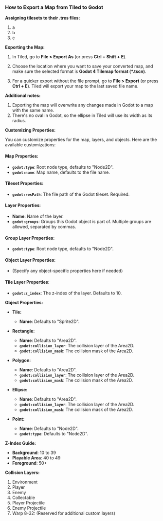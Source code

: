 ### How to Export a Map from Tiled to Godot

**Assigning tilesets to their .tres files:**
1. a
2. b
3. c

**Exporting the Map:**

1. In Tiled, go to **File > Export As** (or press **Ctrl + Shift + E**).
2. Choose the location where you want to save your converted map, and make sure the selected format is **Godot 4 Tilemap format (*.tscn)**.

3. For a quicker export without the file prompt, go to **File > Export** (or press **Ctrl + E**). Tiled will export your map to the last saved file name.

**Additional notes:**
1. Exporting the map will overwrite any changes made in Godot to a map with the same name.
2. There's no oval in Godot, so the ellipse in Tiled will use its width as its radius.

**Customizing Properties:**

You can customize properties for the map, layers, and objects. Here are the available customizations:

#### Map Properties:
- **`godot:type`**: Root node type, defaults to "Node2D".
- **`godot:name`**: Map name, defaults to the file name.

#### Tileset Properties:
- **`godot:resPath`**: The file path of the Godot tileset. Required.

#### Layer Properties:
- **Name**: Name of the layer.
- **`godot:groups`**: Groups this Godot object is part of. Multiple groups are allowed, separated by commas.

#### Group Layer Properties:
- **`godot:type`**: Root node type, defaults to "Node2D".

#### Object Layer Properties:
- (Specify any object-specific properties here if needed)

#### Tile Layer Properties:
- **`godot:z_index`**: The z-index of the layer. Defaults to 10.

**Object Properties:**

- **Tile:**
  - **Name**: Defaults to "Sprite2D".

- **Rectangle:**
  - **Name**: Defaults to "Area2D".
  - **`godot:collision_layer`**: The collision layer of the Area2D.
  - **`godot:collision_mask`**: The collision mask of the Area2D.

- **Polygon:**
  - **Name**: Defaults to "Area2D".
  - **`godot:collision_layer`**: The collision layer of the Area2D.
  - **`godot:collision_mask`**: The collision mask of the Area2D.

- **Ellipse:**
  - **Name**: Defaults to "Area2D".
  - **`godot:collision_layer`**: The collision layer of the Area2D.
  - **`godot:collision_mask`**: The collision mask of the Area2D.

- **Point:**
  - **Name**: Defaults to "Node2D".
  - **`godot:type`**: Defaults to "Node2D".

**Z-Index Guide:**

- **Background**: 10 to 39
- **Playable Area**: 40 to 49
- **Foreground**: 50+

**Collision Layers:**

1. Environment
2. Player
3. Enemy
4. Collectable
5. Player Projectile
6. Enemy Projectile
7. Warp
8-32: (Reserved for additional custom layers)
